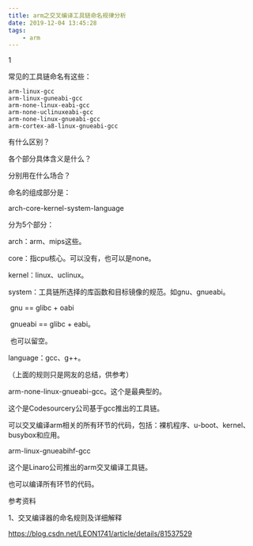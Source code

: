 ```yaml
---
title: arm之交叉编译工具链命名规律分析
date: 2019-12-04 13:45:28
tags:
	- arm
---
```


1

常见的工具链命名有这些：

```
arm-linux-gcc
arm-linux-guneabi-gcc
arm-none-linux-eabi-gcc
arm-none-uclinuxeabi-gcc
arm-none-linux-gnueabi-gcc
arm-cortex-a8-linux-gnueabi-gcc
```

有什么区别？

各个部分具体含义是什么？

分别用在什么场合？

命名的组成部分是：

arch-core-kernel-system-language

分为5个部分：

arch：arm、mips这些。

core：指cpu核心。可以没有，也可以是none。

kernel：linux、uclinux。

system：工具链所选择的库函数和目标镜像的规范。如gnu、gnueabi。

​	gnu == glibc + oabi

​	gnueabi == glibc + eabi。

​	也可以留空。

language：gcc、g++。

（上面的规则只是网友的总结，供参考）

arm-none-linux-gnueabi-gcc。这个是最典型的。

这个是Codesourcery公司基于gcc推出的工具链。

可以交叉编译arm相关的所有环节的代码，包括：裸机程序、u-boot、kernel、busybox和应用。



arm-linux-gnueabihf-gcc

这个是Linaro公司推出的arm交叉编译工具链。

也可以编译所有环节的代码。





参考资料

1、交叉编译器的命名规则及详细解释

https://blog.csdn.net/LEON1741/article/details/81537529